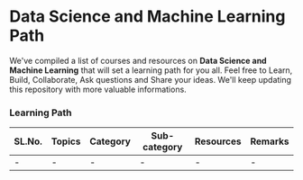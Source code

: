 # Data Science and Machine Learning Path

We've compiled a list of courses and resources on **Data Science and Machine Learning** that will set a learning path for you all.
Feel free to Learn, Build, Collaborate, Ask questions and Share your ideas. We'll keep updating this repository with more valuable informations.

### Learning Path

|SL.No.|Topics|Category|Sub-category|Resources|Remarks|
|-|-|-|-|-|-|
|-|-|-|-|-|-|
